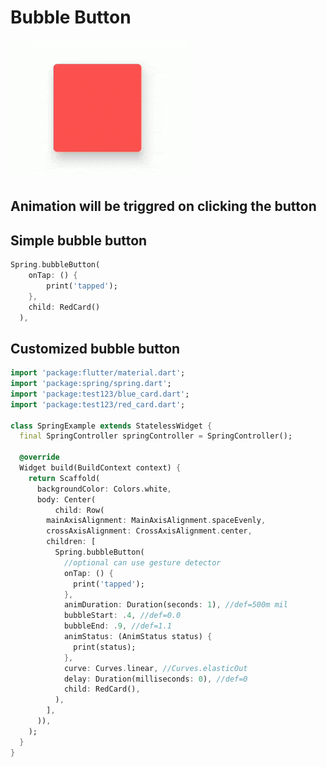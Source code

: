 # Bubble Button
 ![bubble_button](https://github.com/KaushickSArgekar/spring/blob/master/assets/bubble.gif?raw=true)

## Animation will be triggred on clicking the button

## Simple bubble  button

```dart
Spring.bubbleButton(
    onTap: () {
        print('tapped');
    },
    child: RedCard()
  ),
 ```


## Customized bubble button

```dart
import 'package:flutter/material.dart';
import 'package:spring/spring.dart';
import 'package:test123/blue_card.dart';
import 'package:test123/red_card.dart';

class SpringExample extends StatelessWidget {
  final SpringController springController = SpringController();

  @override
  Widget build(BuildContext context) {
    return Scaffold(
      backgroundColor: Colors.white,
      body: Center(
          child: Row(
        mainAxisAlignment: MainAxisAlignment.spaceEvenly,
        crossAxisAlignment: CrossAxisAlignment.center,
        children: [
          Spring.bubbleButton(
            //optional can use gesture detector
            onTap: () {
              print('tapped');
            },
            animDuration: Duration(seconds: 1), //def=500m mil
            bubbleStart: .4, //def=0.0
            bubbleEnd: .9, //def=1.1
            animStatus: (AnimStatus status) {
              print(status);
            },
            curve: Curves.linear, //Curves.elasticOut
            delay: Duration(milliseconds: 0), //def=0
            child: RedCard(),
          ),
        ],
      )),
    );
  }
}


